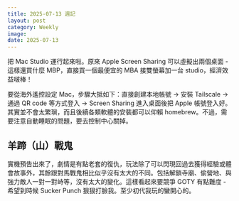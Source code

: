 ```yaml
---
title: 2025-07-13 週記
layout: post
category: Weekly
image:
date: 2025-07-13
---
```

把 Mac Studio 運行起來啦。原來 Apple Screen Sharing 可以虛擬出兩個桌面 - 這樣還買什麼 MBP，直接買一個最便宜的 MBA 接雙螢幕加一台 studio，經濟效益啵棒！

要從海外遙控設定 Mac，步驟大抵如下：直接創建本地帳號 → 安裝 Tailscale → 通過 QR code 等方式登入 → Screen Sharing 進入桌面後把 Apple 帳號登入好。其實並不會太繁瑣，而且後續各類軟體的安裝都可以仰賴 homebrew。不過，需要注意自動睡眠的問題，要去控制中心關掉。

## 羊蹄（山）戰鬼

實機預告出來了，劇情是有點老套的復仇，玩法除了可以閃現回過去獲得經驗或體會故事外，其餘跟對馬戰鬼相比似乎沒有太大的不同。包括解鎖寺廟、偷營地、與強力敵人一對一對峙等，沒有太大的變化。這樣看起來要競爭 GOTY 有點難度 - 希望到時候 Sucker Punch 狠狠打臉我。至少初代我玩的蠻開心的。

